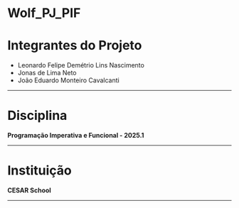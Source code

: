
# Wolf\_PJ\_PIF

# Integrantes do Projeto

* Leonardo Felipe Demétrio Lins Nascimento
* Jonas de Lima Neto
* João Eduardo Monteiro Cavalcanti

---

# Disciplina

**Programação Imperativa e Funcional - 2025.1**

---

# Instituição

**CESAR School**

---


